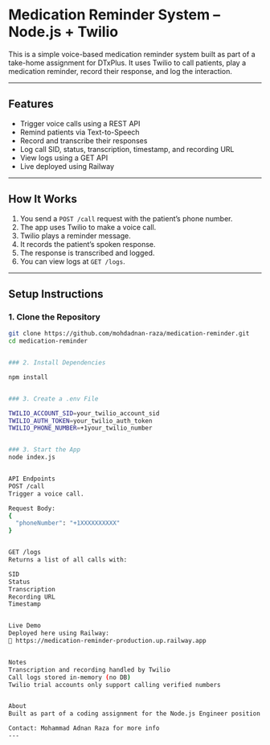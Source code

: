 ﻿# Medication Reminder System – Node.js + Twilio

This is a simple voice-based medication reminder system built as part of a take-home assignment for DTxPlus. It uses Twilio to call patients, play a medication reminder, record their response, and log the interaction.

---

## Features

- Trigger voice calls using a REST API
- Remind patients via Text-to-Speech
- Record and transcribe their responses
- Log call SID, status, transcription, timestamp, and recording URL
- View logs using a GET API
- Live deployed using Railway

---

## How It Works

1. You send a `POST /call` request with the patient’s phone number.
2. The app uses Twilio to make a voice call.
3. Twilio plays a reminder message.
4. It records the patient’s spoken response.
5. The response is transcribed and logged.
6. You can view logs at `GET /logs`.

---

## Setup Instructions

### 1. Clone the Repository
```bash
git clone https://github.com/mohdadnan-raza/medication-reminder.git
cd medication-reminder


### 2. Install Dependencies

npm install


### 3. Create a .env File

TWILIO_ACCOUNT_SID=your_twilio_account_sid
TWILIO_AUTH_TOKEN=your_twilio_auth_token
TWILIO_PHONE_NUMBER=+1your_twilio_number


### 3. Start the App
node index.js


API Endpoints
POST /call
Trigger a voice call.

Request Body:
{
  "phoneNumber": "+1XXXXXXXXXX"
}


GET /logs
Returns a list of all calls with:

SID
Status
Transcription
Recording URL
Timestamp


Live Demo
Deployed here using Railway:
🔗 https://medication-reminder-production.up.railway.app


Notes
Transcription and recording handled by Twilio
Call logs stored in-memory (no DB)
Twilio trial accounts only support calling verified numbers


About
Built as part of a coding assignment for the Node.js Engineer position at DTxPlus to demonstrate skills with backend APIs, Twilio, and real-time communication.

Contact: Mohammad Adnan Raza for more info
---